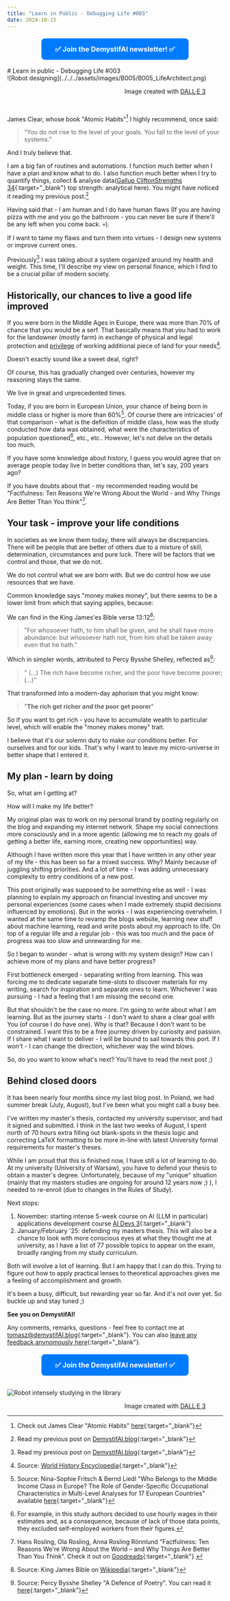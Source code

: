 ```yaml
---
title: "Learn in Public - Debugging Life #003"
date: 2024-10-15
---
```

<!-- MailerLite Universal -->
<script>
    (function(w,d,e,u,f,l,n){w[f]=w[f]||function(){(w[f].q=w[f].q||[])
    .push(arguments);},l=d.createElement(e),l.async=1,l.src=u,
    n=d.getElementsByTagName(e)[0],n.parentNode.insertBefore(l,n);})
    (window,document,'script','https://assets.mailerlite.com/js/universal.js','ml');
    ml('account', '908065');
</script>
<!-- End MailerLite Universal -->


<div style="text-align: center; margin-top: 20px;">
    <a class="ml-onclick-form" href="javascript:void(0)" onclick="ml('show', '2qBuzz', true)" style="background-color: #007BFF; color: white; padding: 15px 32px; text-align: center; text-decoration: none; display: inline-block; font-size: 16px; border-radius: 8px;">
        <strong>✅ Join the DemystifAI newsletter! ✅</strong>
    </a>
</div>
<br>
# Learn in public - Debugging Life #003

<br>
![Robot designing](../../../assets/images/B005/B005_LifeArchitect.png)
<figure>
<div align="right">
<figcaption>Image created with <a href="https://openai.com/dall-e-3" target="_blank">DALL·E 3</a></figcaption>
</div>
</figure>
<br>

James Clear, whose book "Atomic Habits"[^1] I highly recommend, once said:
> “You do not rise to the level of your goals. You fall to the level of your systems.”

[^1]: Check out James Clear "Atomic Habits" [here](https://jamesclear.com/atomic-habits){:target="_blank"}

And I truly believe that.

I am a big fan of routines and automations. I function much better when I have a plan and know what to do. I also function much better when I try to quantify things, collect & analyse data([Gallup CliftonStrengths 34](https://store.gallup.com/h/en-us){:target="_blank"} top strength: analytical here). You might have noticed it reading my previous post.[^2]

[^2]: Read my previous post on [DemystifAI.blog](https://demystifai.blog/2024/06/25/post.html){:target="_blank"}


Having said that - I am human and I do have human flaws (If you are having pizza with me and you go the bathroom - you can never be sure if there'll be any left when you come back. 💀).

If I want to tame my flaws and turn them into virtues - I design new systems or improve current ones.

Previously[^2] I was taking about a system organized around my health and weight. This time, I'll describe my view on personal finance, which I find to be a crucial pillar of modern society.

## Historically, our chances to live a good life improved

If you were born in the Middle Ages in Europe, there was more than 70% of chance that you would be a serf. That basically means that you had to work for the landowner (mostly farm) in exchange of physical and legal protection and <u>privilege</u> of working additional piece of land for your needs[^3]. 

Doesn't exactly sound like a sweet deal, right?

Of course, this has gradually changed over centuries, however my reasoning stays the same. 

We live in great and unprecedented times.

Today, if you are born in European Union, your chance of being born in middle class or higher is more than 60%[^4]. Of course there are intricacies' of that comparison - what is the definition of middle class, how was the study conducted how data was obtained, what were the characteristics of population questioned[^5], etc., etc.. However, let's not delve on the details too much. 

If you have some knowledge about history, I guess you would agree that on average people today live in better conditions than, let's say, 200 years ago? 

If you have doubts about that - my recommended reading would be "Factfulness: Ten Reasons We're Wrong About the World - and Why Things Are Better Than You think"[^6].

[^3]: Source: [World History Encyclopedia](https://www.worldhistory.org/Serf/){:target="_blank"}
[^4]: Source: Nina-Sophie Fritsch & Bernd Liedl "Who Belongs to the Middle Income Class in Europe? The Role of Gender-Specific Occupational Characteristics in Multi-Level Analyses for 17 European Countries" available [here](https://www.tandfonline.com/doi/full/10.1080/00207659.2022.2151765#abstract){:target="_blank"}
[^5]: For example, in this study authors decided to use hourly wages in their estimates and, as a consequence, because of lack of those data points, they excluded self-employed workers from their figures.
[^6]: Hans Rosling, Ola Rosling, Anna Rosling Rönnlund "Factfulness: Ten Reasons We're Wrong About the World – and Why Things Are Better Than You Think". Check it out on [Goodreads](https://www.goodreads.com/book/show/34890015-factfulness){:target="_blank"}.

## Your task - improve your life conditions 

In societies as we know them today, there will always be discrepancies. There will be people that are better of others due to a mixture of skill, determination, circumstances and pure luck. There will be factors that we control and those, that we do not.

We do not control what we are born with. But we do control how we use resources that we have.

Common knowledge says "money makes money", but there seems to be a lower limit from which that saying applies, because:

We can find in the King James'es Bible verse 13:12[^7]:
>"For whosoever hath, to him shall be given, and he shall have more abundance: but whosoever hath not, from him shall be taken away even that he hath."

[^7]: Source: King James Bible on [Wikipedia](https://en.wikisource.org/wiki/Bible_(King_James)/Matthew#13:12){:target="_blank"}

Which in simpler words, attributed to Percy Bysshe Shelley, reflected as[^8]:
>" (...) The rich have become richer, and the poor have become poorer; (...)"

[^8]: Source: Percy Bysshe Shelley "A Defence of Poetry". You can read it [here](https://www.poetryfoundation.org/articles/69388/a-defence-of-poetry){:target="_blank"}

That transformed into a modern-day aphorism that you might know:
>"**The rich get richer and the poor get poorer**"

So if you want to get rich - you have to accumulate wealth to particular level, which will enable the "money makes money" trait.

I believe that it's our solemn duty to make our conditions better. For ourselves and for our kids. That's why I want to leave my micro-universe in better shape that I entered it.

## My plan - learn by doing

So, what am I getting at? 

How will I make my life better?

My original plan was to work on my personal brand by posting regularly on the blog and expanding my internet network. Shape my social connections more consciously and in a more agentic (allowing me to reach my goals of getting a better life, earning more, creating new opportunities) way.

Although I have written more this year that I have written in any other year of my life - this has been so far a mixed success. Why? Mainly because of juggling shifting priorities. And a lot of time - I was adding unnecessary complexity to entry conditions of a new post.

This post originally was supposed to be something else as well - I was planning to explain my approach on financial investing and uncover my personal experiences (some cases when I made extremely stupid decisions influenced by emotions). But in the works - I was experiencing overwhelm. I wanted at the same time to revamp the blogs website, learning new stuff about machine learning, read and write posts about my approach to life. On top of a regular life and a regular job - this was too much and the pace of progress was too slow and unrewarding for me.

So I began to wonder - what is wrong with my system design? How can I achieve more of my plans and have better progress? 

First bottleneck emerged - separating writing from learning. This was forcing me to dedicate separate time-slots to discover materials for my writing, search for inspiration and separate ones to learn. Whichever I was pursuing - I had a feeling that I am missing the second one. 

But that shouldn't be the case no more. I'm going to write about what I am learning. But as the journey starts - I don't want to share a clear goal with You (of course I do have one). Why is that? Because I don't want to be constrained. I want this to be a free journey driven by curiosity and passion. If I share what I want to deliver - I will be bound to sail towards this port. If I won't - I can change the direction, whichever way the wind blows. 

So, do you want to know what's next? You'll have to read the next post ;)

## Behind closed doors

It has been nearly four months since my last blog post. In Poland, we had summer break (July, August), but I've been what you might call a busy bee. 

I've written my master's thesis, contacted my university supervisor, and had it signed and submitted. I think in the last two weeks of August, I spent north of 70 hours extra filling out blank-spots in the thesis logic and correcting LaTeX formatting to be more in-line with latest University formal requirements for master's theses. 

While I am proud that this is finished now, I have still a lot of learning to do. At my university (University of Warsaw), you have to defend your thesis to obtain a master's degree. Unfortunately, because of my "unique" situation (mainly that my masters studies are ongoing for around 12 years now ;) ), I needed to re-enroll (due to changes in the Rules of Study). 

Next stops: 
1) November: starting intense 5-week course on AI (LLM in particular) applications development course [AI Devs 3](https://www.aidevs.pl/){:target="_blank"}
2) January/February '25: defending my masters thesis. This will also be a chance to look with more conscious eyes at what they thought me at university, as I have a list of 77 possible topics to appear on the exam, broadly ranging from my study curriculum.

Both will involve a lot of learning. But I am happy that I can do this. Trying to figure out how to apply practical lenses to theoretical approaches gives me a feeling of accomplishment and growth.

It's been a busy, difficult, but rewarding year so far. And it's not over yet. So buckle up and stay tuned ;)


**See you on DemystifAI!**

Any comments, remarks, questions - feel free to contact me at [tomasz@demystifAI.blog](mailto:tomasz@demystifai.blog){:target="_blank"}. You can also [leave any feedback anynomously here](https://www.admonymous.co/demystifai){:target="_blank"}.
<br>
<div style="text-align: center; margin-top: 20px;">
    <a class="ml-onclick-form" href="javascript:void(0)" onclick="ml('show', '2qBuzz', true)" style="background-color: #007BFF; color: white; padding: 15px 32px; text-align: center; text-decoration: none; display: inline-block; font-size: 16px; border-radius: 8px;">
        <strong>✅ Join the DemystifAI newsletter! ✅</strong>
    </a>
</div>
<br>

![Robot intensely studying in the library](../../../assets/images/B005/B005_Library.png)
<figure>
<div align="right">
<figcaption>Image created with <a href="https://openai.com/dall-e-3" target="_blank">DALL·E 3</a></figcaption>
</div>
</figure>